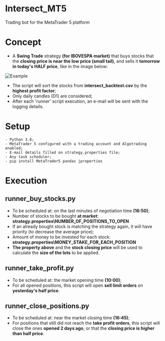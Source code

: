 # Intersect_MT5
Trading bot for the MetaTrader 5 platform

# Concept
- A **Swing Trade** strategy **(for IBOVESPA market)** that buys stocks that the **closing price is near the low price (small tail)**, and sells it **tomorrow in today's HALF price**, like in the image below:

![Example](https://user-images.githubusercontent.com/7670466/164803205-d46f4ad5-2a21-4632-86b8-2690ff80e027.png)

- The script will sort the stocks from **intersect_backtest.csv** by the **highest profit factor**;
- Only daily candles (D1) are considered;
- After each 'runner' script execution, an e-mail will be sent with the logging details.

# Setup
    - Python 3.8;
    - MetaTrader 5 configured with a trading account and Algotrading enabled;
    - E-mail details filled on strategy.properties file;
    - Any task scheduler;
    - pip install MetaTrader5 pandas jproperties


# Execution
## runner_buy_stocks.py

- To be scheduled at: on the last minutes of negotiation time **(16:50)**;  
- Number of stocks to be bought **at market**: **strategy.properties\NUMBER_OF_POSITIONS_TO_OPEN** 
- If an already bought stock is matching the strategy again, it will have priority (to decrease the average price);
- Amount of money to be invested for each stock: **strategy.properties\MONEY_STAKE_FOR_EACH_POSITION**
- **The property above** and the **stock closing price** will be used to calculate the **size of the lots** to be applied.

## runner_take_profit.py

- To be scheduled at: the market opening time **(10:00)**; 
- For all opened positions, this script will open **sell limit orders** on **yesterday's half price**.

## runner_close_positions.py

- To be scheduled at: near the market closing time **(16:45)**;
- For positions that still did not reach the **take profit orders**, this script will close the ones **opened 2 days ago**, or that the **closing price is higher than half price**. 